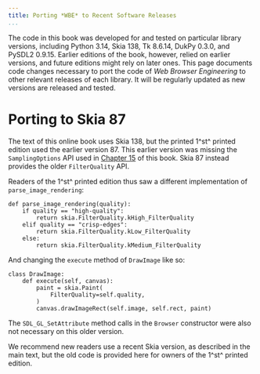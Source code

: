 ```yaml
---
title: Porting *WBE* to Recent Software Releases
...
```


The code in this book was developed for and tested on particular
library versions, including Python 3.14, Skia 138, Tk 8.6.14, DukPy
0.3.0, and PySDL2 0.9.15. Earlier editions of the book, however,
relied on earlier versions, and future editions might rely on later
ones. This page documents code changes necessary to port the code of
*Web Browser Engineering* to other relevant releases of each library.
It will be regularly updated as new versions are released and tested.

Porting to Skia 87
==================

The text of this online book uses Skia 138, but the printed 1^st^
printed edition used the earlier version 87. This earlier version was
missing the `SamplingOptions` API used in [Chapter 15](embeds.md) of
this book. Skia 87 instead provides the older `FilterQuality` API.

Readers of the 1^st^ printed edition thus saw a different
implementation of `parse_image_rendering`:

``` {.python}
def parse_image_rendering(quality):
    if quality == "high-quality":
        return skia.FilterQuality.kHigh_FilterQuality
    elif quality == "crisp-edges":
        return skia.FilterQuality.kLow_FilterQuality
    else:
        return skia.FilterQuality.kMedium_FilterQuality
```

And changing the `execute` method of `DrawImage` like so:

``` {.python}
class DrawImage:
    def execute(self, canvas):
        paint = skia.Paint(
            FilterQuality=self.quality,
        )
        canvas.drawImageRect(self.image, self.rect, paint)
```

The `SDL_GL_SetAttribute` method calls in the `Browser` constructor
were also not necessary on this older version.

We recommend new readers use a recent Skia version, as described in
the main text, but the old code is provided here for owners of the
1^st^ printed edition.
